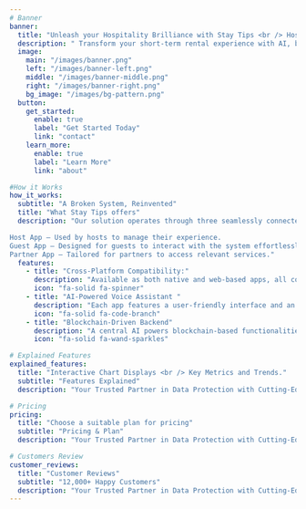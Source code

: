 ```yaml
---
# Banner
banner:
  title: "Unleash your Hospitality Brilliance with Stay Tips <br /> Hospitality System"
  description: " Transform your short-term rental experience with AI, blockchain, and automation – designed for Italy’s €13B market."
  image:
    main: "/images/banner.png"
    left: "/images/banner-left.png"
    middle: "/images/banner-middle.png"
    right: "/images/banner-right.png"
    bg_image: "/images/bg-pattern.png"
  button:
    get_started:
      enable: true
      label: "Get Started Today"
      link: "contact"
    learn_more:
      enable: true
      label: "Learn More"
      link: "about"

#How it Works
how_it_works:
  subtitle: "A Broken System, Reinvented"
  title: "What Stay Tips offers"
  description: "Our solution operates through three seamlessly connected apps: Guest, Host, and Partner. Each app is designed for its specific user:

Host App – Used by hosts to manage their experience.
Guest App – Designed for guests to interact with the system effortlessly.
Partner App – Tailored for partners to access relevant services."
  features:
    - title: "Cross-Platform Compatibility:"
      description: "Available as both native and web-based apps, all communicating with the backend via API."
      icon: "fa-solid fa-spinner" 
    - title: "AI-Powered Voice Assistant "
      description: "Each app features a user-friendly interface and an intelligent voice assistant that interacts with users.."
      icon: "fa-solid fa-code-branch" 
    - title: "Blockchain-Driven Backend"
      description: "A central AI powers blockchain-based functionalities while also managing off-chain features via a graph.This smart ecosystem ensures a seamless and efficient experience for all users."
      icon: "fa-solid fa-wand-sparkles" 

# Explained Features 
explained_features:
  title: "Interactive Chart Displays <br /> Key Metrics and Trends."
  subtitle: "Features Explained"
  description: "Your Trusted Partner in Data Protection with Cutting-Edge Solutions <br /> for Comprehensive Data Security."

# Pricing
pricing:
  title: "Choose a suitable plan for pricing"
  subtitle: "Pricing & Plan"
  description: "Your Trusted Partner in Data Protection with Cutting-Edge Solutions for <br /> Comprehensive Data Security."

# Customers Review
customer_reviews:
  title: "Customer Reviews"
  subtitle: "12,000+ Happy Customers"
  description: "Your Trusted Partner in Data Protection with Cutting-Edge Solutions for <br /> Comprehensive Data Security."
---
```

